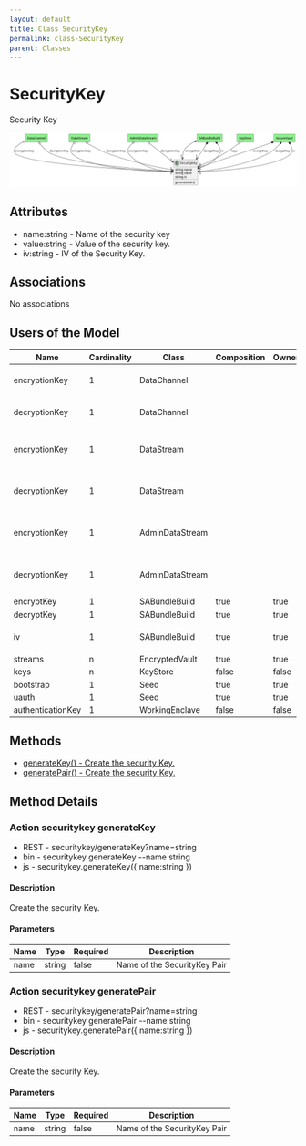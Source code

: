 ```yaml
---
layout: default
title: Class SecurityKey
permalink: class-SecurityKey
parent: Classes
---
```


# SecurityKey

Security Key

![Logical Diagram](./logical.png)

## Attributes

* name:string - Name of the security key
* value:string - Value of the security key.
* iv:string - IV of the Security Key.


## Associations

No associations



## Users of the Model

| Name | Cardinality | Class | Composition | Owner | Description |
| --- | --- | --- | --- | --- | --- |
| encryptionKey | 1 | DataChannel |  |  | Encryption Key for the channel |
| decryptionKey | 1 | DataChannel |  |  | Decryption Key for the channel |
| encryptionKey | 1 | DataStream |  |  | This is the encryption key for the data stream |
| decryptionKey | 1 | DataStream |  |  | This is the decryption key for the data stream |
| encryptionKey | 1 | AdminDataStream |  |  | This is the encryption key for the data stream |
| decryptionKey | 1 | AdminDataStream |  |  | This is the decryption key for the data stream |
| encryptKey | 1 | SABundleBuild | true | true |  |
| decryptKey | 1 | SABundleBuild | true | true |  |
| iv | 1 | SABundleBuild | true | true | Init Vector of the cipher |
| streams | n | EncryptedVault | true | true |  |
| keys | n | KeyStore | false | false |  |
| bootstrap | 1 | Seed | true | true |  |
| uauth | 1 | Seed | true | true |  |
| authenticationKey | 1 | WorkingEnclave | false | false |  |





## Methods
* [generateKey() - Create the security Key.](#action-generateKey)
* [generatePair() - Create the security Key.](#action-generatePair)


<h2>Method Details</h2>
    
### Action securitykey generateKey



* REST - securitykey/generateKey?name=string
* bin - securitykey generateKey --name string
* js - securitykey.generateKey({ name:string })

#### Description
Create the security Key.

#### Parameters

| Name | Type | Required | Description |
|---|---|---|---|
| name | string |false | Name of the SecurityKey Pair |




### Action securitykey generatePair



* REST - securitykey/generatePair?name=string
* bin - securitykey generatePair --name string
* js - securitykey.generatePair({ name:string })

#### Description
Create the security Key.

#### Parameters

| Name | Type | Required | Description |
|---|---|---|---|
| name | string |false | Name of the SecurityKey Pair |





